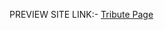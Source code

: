 PREVIEW SITE LINK:-
[Tribute Page](https://htmlpreview.github.io/?https://raw.githubusercontent.com/kudos2Shef/Responsive-Web-Design/main/Certification_project2/index.html)
